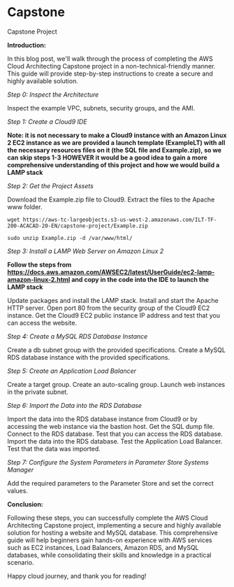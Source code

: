 # Capstone
Capstone Project


**Introduction:**

In this blog post, we'll walk through the process of completing the AWS Cloud Architecting Capstone project in a non-technical-friendly manner. This guide will provide step-by-step instructions to create a secure and highly available solution.

_Step 0: Inspect the Architecture_

Inspect the example VPC, subnets, security groups, and the AMI.

_Step 1: Create a Cloud9 IDE_

**Note: it is not necessary to make a Cloud9 instance with an Amazon Linux 2 EC2 instance as we are provided a launch template (ExampleLT) with all the necessary resources files on it (the SQL file and Example.zip), so we can skip steps 1-3 HOWEVER it would be a good idea to gain a more comprehensive understanding of this project and how we would build a LAMP stack**

_Step 2: Get the Project Assets_

Download the Example.zip file to Cloud9.
Extract the files to the Apache www folder.

```wget https://aws-tc-largeobjects.s3-us-west-2.amazonaws.com/ILT-TF-200-ACACAD-20-EN/capstone-project/Example.zip```

```sudo unzip Example.zip -d /var/www/html/```

_Step 3: Install a LAMP Web Server on Amazon Linux 2_

**Follow the steps from https://docs.aws.amazon.com/AWSEC2/latest/UserGuide/ec2-lamp-amazon-linux-2.html and copy in the code into the IDE to launch the LAMP stack**

Update packages and install the LAMP stack.
Install and start the Apache HTTP server.
Open port 80 from the security group of the Cloud9 EC2 instance.
Get the Cloud9 EC2 public instance IP address and test that you can access the website.

_Step 4: Create a MySQL RDS Database Instance_

Create a db subnet group with the provided specifications.
Create a MySQL RDS database instance with the provided specifications.

_Step 5: Create an Application Load Balancer_

Create a target group.
Create an auto-scaling group.
Launch web instances in the private subnet.

_Step 6: Import the Data into the RDS Database_

Import the data into the RDS database instance from Cloud9 or by accessing the web instance via the bastion host.
Get the SQL dump file.
Connect to the RDS database.
Test that you can access the RDS database.
Import the data into the RDS database.
Test the Application Load Balancer.
Test that the data was imported.

_Step 7: Configure the System Parameters in Parameter Store Systems Manager_

Add the required parameters to the Parameter Store and set the correct values.

**Conclusion:**

Following these steps, you can successfully complete the AWS Cloud Architecting Capstone project, implementing a secure and highly available solution for hosting a website and MySQL database. This comprehensive guide will help beginners gain hands-on experience with AWS services such as EC2 instances, Load Balancers, Amazon RDS, and MySQL databases, while consolidating their skills and knowledge in a practical scenario.

Happy cloud journey, and thank you for reading!
